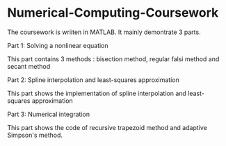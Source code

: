 # Numerical-Computing-Coursework

The coursework is wriiten in MATLAB. It mainly demontrate 3 parts.

Part 1: Solving a nonlinear equation

This part contains 3 methods : bisection method, regular falsi method and secant method
  
Part 2: Spline interpolation and least-squares approximation

This part shows the implementation of spline interpolation and least-squares approximation

Part 3: Numerical integration

This part shows the code of recursive trapezoid method and adaptive Simpson's method.
